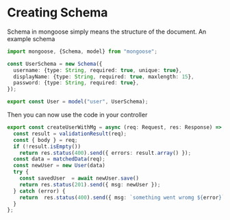 # Creating Schema

Schema in mongoose simply means the structure of the document. An example schema

```UserSchema.ts
import mongoose, {Schema, model} from "mongoose";

const UserSchema = new Schema({
  username: {type: String, required: true, unique: true},
  displayName: {type: String, required: true, maxlength: 15},
  password: {type: String, required: true},
});

export const User = model("user", UserSchema);
```

Then you can now use the code in your controller

```index.ts
export const createUserWithMg = async (req: Request, res: Response) => {
  const result = validationResult(req);
  const { body } = req;
  if (!result.isEmpty())
    return res.status(400).send({ errors: result.array() });
  const data = matchedData(req);
  const newUser = new User(data)
  try {
    const savedUser  = await newUser.save()
    return res.status(201).send({ msg: newUser });
  } catch (error) {
    return  res.status(400).send({ msg: `something went wromg ${error}` });
  }
};
```